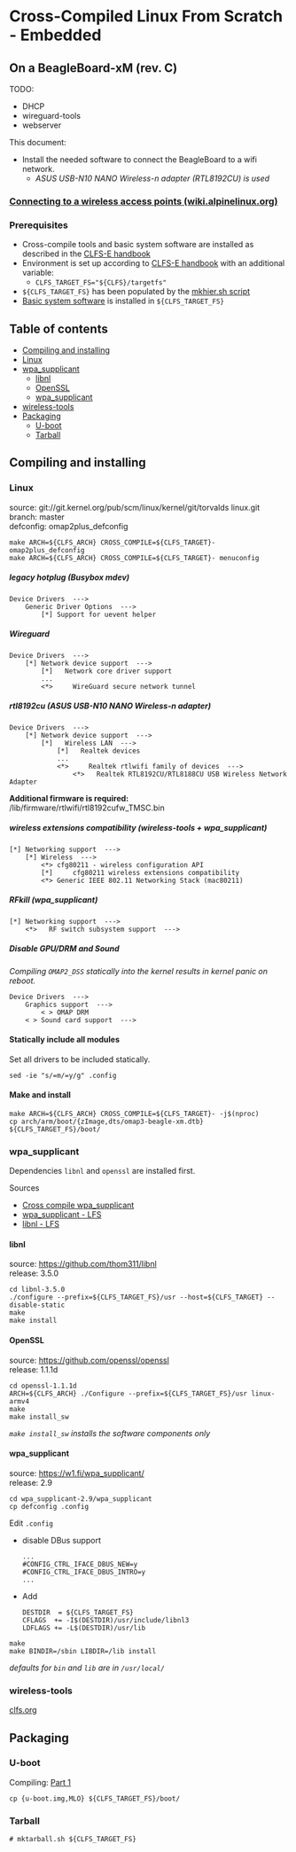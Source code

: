 # Cross-Compiled Linux From Scratch - Embedded
## On a BeagleBoard-xM (rev. C)

TODO:
- DHCP
- wireguard-tools
- webserver

This document:
- Install the needed software to connect the BeagleBoard to a wifi network.
  - *ASUS USB-N10 NANO Wireless-n adapter (RTL8192CU) is used*

### [Connecting to a wireless access points (wiki.alpinelinux.org)][3]

### Prerequisites
- Cross-compile tools and basic system software are installed as described in the [CLFS-E handbook][1]
- Environment is set up according to [CLFS-E handbook][2] with an additional variable:
  - ```CLFS_TARGET_FS="${CLFS}/targetfs"```
- `${CLFS_TARGET_FS}` has been populated by the [mkhier.sh script](mkhier.sh)
- [Basic system software][4] is installed in `${CLFS_TARGET_FS}`

[1]: http://clfs.org/view/clfs-embedded/arm/
[2]: http://clfs.org/view/clfs-embedded/arm/cross-tools/variables.html
[3]: https://wiki.alpinelinux.org/wiki/Connecting_to_a_wireless_access_point
[4]: http://clfs.org/view/clfs-embedded/arm/final-system/introduction.html

## Table of contents
-   [Compiling and installing](#compiling-and-installing)  
  - [Linux](#linux)  
  - [wpa_supplicant](#wpasupplicant)  
      - [libnl](#libnl)  
      - [OpenSSL](#openssl)  
      - [wpa_supplicant](#wpasupplicant)  
  - [wireless-tools](#wireless-tools)
- [Packaging](#packaging)  
  - [U-boot](#u-boot)  
  - [Tarball](#tarball)  

## Compiling and installing
### Linux
source: git://git.kernel.org/pub/scm/linux/kernel/git/torvalds linux.git  
branch: master  
defconfig: omap2plus_defconfig  

```
make ARCH=${CLFS_ARCH} CROSS_COMPILE=${CLFS_TARGET}- omap2plus_defconfig
make ARCH=${CLFS_ARCH} CROSS_COMPILE=${CLFS_TARGET}- menuconfig
```
##### legacy hotplug (Busybox mdev)
```
Device Drivers  --->
    Generic Driver Options  --->
        [*] Support for uevent helper
```
##### Wireguard
```
Device Drivers  ---> 
    [*] Network device support  --->
        [*]   Network core driver support 
        ...
        <*>     WireGuard secure network tunnel
```
##### rtl8192cu (ASUS USB-N10 NANO Wireless-n adapter)
```
Device Drivers  ---> 
    [*] Network device support  --->
        [*]   Wireless LAN  --->
            [*]   Realtek devices 
            ...
            <*>     Realtek rtlwifi family of devices  --->
                <*>   Realtek RTL8192CU/RTL8188CU USB Wireless Network Adapter  
```
**Additional firmware is required:**  
/lib/firmware/rtlwifi/rtl8192cufw_TMSC.bin
##### wireless extensions compatibility (wireless-tools + wpa_supplicant)
```
[*] Networking support  --->
    [*] Wireless  --->
        <*> cfg80211 - wireless configuration API
        [*]     cfg80211 wireless extensions compatibility
        <*> Generic IEEE 802.11 Networking Stack (mac80211)
```
##### RFkill (wpa_supplicant)
```
[*] Networking support  --->
    <*>   RF switch subsystem support  --->
```
##### Disable GPU/DRM and Sound
*Compiling `OMAP2_DSS` statically into the kernel results in kernel panic on reboot.*  
```
Device Drivers  --->
    Graphics support  --->
        < > OMAP DRM
    < > Sound card support  --->
```

#### Statically include all modules
Set all drivers to be included statically.
```
sed -ie "s/=m/=y/g" .config
```

#### Make and install
```
make ARCH=${CLFS_ARCH} CROSS_COMPILE=${CLFS_TARGET}- -j$(nproc)
cp arch/arm/boot/{zImage,dts/omap3-beagle-xm.dtb} ${CLFS_TARGET_FS}/boot/
```

### wpa_supplicant
Dependencies `libnl` and `openssl` are installed first.

Sources
- [Cross compile wpa_supplicant][10]
- [wpa_supplicant - LFS][11]
- [libnl - LFS][12]

#### libnl
source: https://github.com/thom311/libnl  
release: 3.5.0  

```
cd libnl-3.5.0
./configure --prefix=${CLFS_TARGET_FS}/usr --host=${CLFS_TARGET} --disable-static
make
make install
```

#### OpenSSL
source: https://github.com/openssl/openssl  
release: 1.1.1d  

```
cd openssl-1.1.1d
ARCH=${CLFS_ARCH} ./Configure --prefix=${CLFS_TARGET_FS}/usr linux-armv4
make
make install_sw
```
*`make install_sw` installs the software components only*

#### wpa_supplicant
source: https://w1.fi/wpa_supplicant/  
release: 2.9  

```
cd wpa_supplicant-2.9/wpa_supplicant
cp defconfig .config
```
Edit `.config`
- disable DBus support  
  ```
  ...
  #CONFIG_CTRL_IFACE_DBUS_NEW=y
  #CONFIG_CTRL_IFACE_DBUS_INTRO=y
  ...
  ```
- Add
  ```
  DESTDIR  = ${CLFS_TARGET_FS}
  CFLAGS  += -I$(DESTDIR)/usr/include/libnl3
  LDFLAGS += -L$(DESTDIR)/usr/lib
  ```
```
make
make BINDIR=/sbin LIBDIR=/lib install
```
*defaults for `bin` and `lib` are in `/usr/local/`*

### wireless-tools
[clfs.org][13]


## Packaging
### U-boot
Compiling: [Part 1](README.md)
```
cp {u-boot.img,MLO} ${CLFS_TARGET_FS}/boot/
```

### Tarball
```
# mktarball.sh ${CLFS_TARGET_FS}
```

[10]: https://drzhf9.wordpress.com/2013/11/08/cross-compile-wpa_supplicant/
[11]: http://www.linuxfromscratch.org/blfs/view/svn/basicnet/wpa_supplicant.html
[12]: http://www.linuxfromscratch.org/blfs/view/svn/basicnet/libnl.html
[13]: http://clfs.org/view/clfs-embedded/arm/beyond/wireless_tools.html